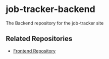 # job-tracker-backend
The Backend repository for the job-tracker site
## Related Repositories
- [Frontend Repository](https://github.com/ksaii/job-tracker-frontend)
